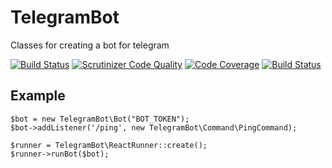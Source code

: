 # TelegramBot
Classes for creating a bot for telegram

[![Build Status](https://travis-ci.org/MehrAlsNix/TelegramBot.svg?branch=master)](https://travis-ci.org/MehrAlsNix/TelegramBot)
[![Scrutinizer Code Quality](https://scrutinizer-ci.com/g/MehrAlsNix/TelegramBot/badges/quality-score.png?b=master)](https://scrutinizer-ci.com/g/MehrAlsNix/TelegramBot/?branch=master)
[![Code Coverage](https://scrutinizer-ci.com/g/MehrAlsNix/TelegramBot/badges/coverage.png?b=master)](https://scrutinizer-ci.com/g/MehrAlsNix/TelegramBot/?branch=master)
[![Build Status](https://scrutinizer-ci.com/g/MehrAlsNix/TelegramBot/badges/build.png?b=master)](https://scrutinizer-ci.com/g/MehrAlsNix/TelegramBot/build-status/master)
## Example

```
$bot = new TelegramBot\Bot("BOT_TOKEN");
$bot->addListener('/ping', new TelegramBot\Command\PingCommand);

$runner = TelegramBot\ReactRunner::create();
$runner->runBot($bot);

```
